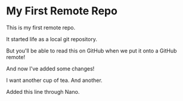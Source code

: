# My First Remote Repo

This is my first remote repo.

It started life as a local git repository.

But you'll be able to read this on GitHub when we put it onto a GitHub remote!

And now I've added some changes!

I want another cup of tea. And another.

Added this line through Nano.
